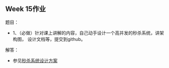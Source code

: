 ## Week 15作业

题目：

- 1、（必做）针对课上讲解的内容，自己动手设计一个高并发的秒杀系统，讲架构图， 设计文档等，提交到github。 

解答：

- 参见[秒杀系统设计方案](秒杀系统设计方案.md)

